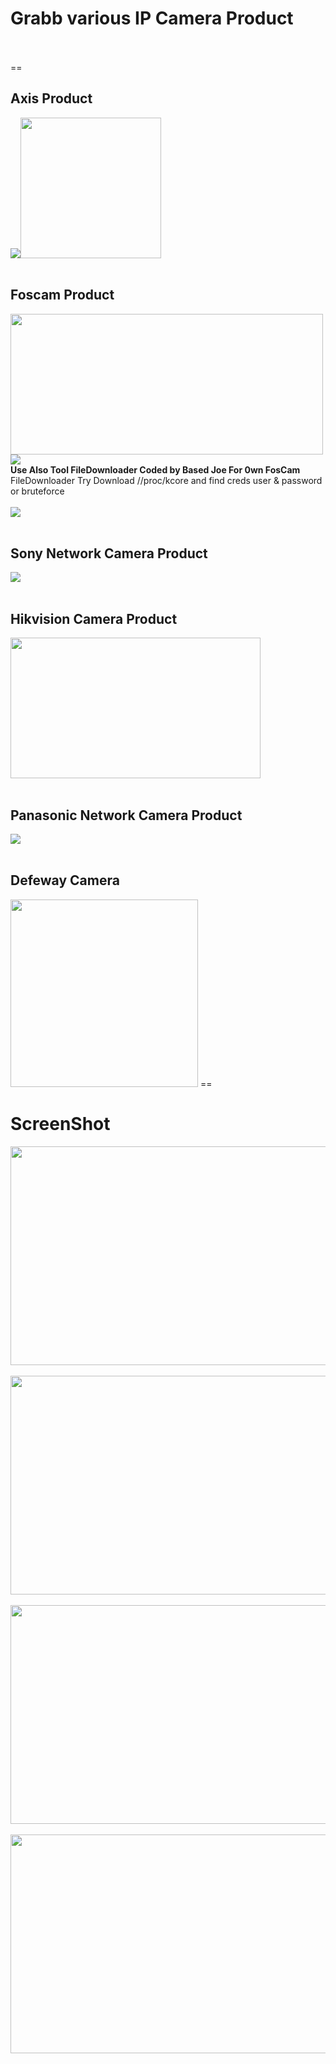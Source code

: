 <h1>Grabb various IP Camera Product</h1><br><br>
==
<h2>Axis Product</h2>
<img src="https://lh5.googleusercontent.com/-jioHkRdUGd4/AAAAAAAAAAI/AAAAAAAAACA/zS_m6bvz188/photo.jpg" /><img src="http://www.axis.com/sites/default/files/m3004-v.png" width="225" height="225" /><br><br>
<h2>Foscam Product</h2>
<img src="http://www.foscam.com/Public/Home/images/index_img/logo.png" width="500" height="225" />
<img src="http://f5nts.pagesperso-orange.fr/aide%20camera/foscam.png" /><br>
<strong>Use Also Tool FileDownloader Coded by Based Joe For 0wn FosCam</strong><br>
FileDownloader Try Download //proc/kcore and find creds user & password or bruteforce<br><br>
<img src="https://media.8ch.net/ipcam/src/1436648283121.png" /> <br><br>
<h2>Sony Network Camera Product</h2>
<img src="https://kintronics.com/_webspi/images/pages/ip-camera-systems/snc-ch160.jpg" /><br><br>
<h2>Hikvision Camera Product</h2>
<img src="http://www.hikvisionindia.co.in/uploads/slideshow/1422514191__1.png" width="400" height="225" /><br><br>
<h2>Panasonic Network Camera Product</h2>
<img src="http://i.security-images.com/products/200/panasonic-wv-sf336-ip-camera.jpg" /><br><br>
<h2>Defeway Camera </h2>
<img src="http://g02.a.alicdn.com/kf/HTB11PnjKVXXXXXIXFXXq6xXFXXXz/DEFEWAY-CCTV-Cam%C3%A9ra-1200TVL-IR-Cut-Filtre-24-IR-Jour-Nuit-Vision-S%C3%A9curit%C3%A9-%C3%80-La-Maison.jpg" width="300" height="300"/>
==
<h1>ScreenShot</h1>

<img src="http://i.imgur.com/fWTjKax.png" width="600" height="350" /><br><br>
<img src="http://i.imgur.com/RDghpX8.png" width="600" height="350" /><br><br>
<img src="http://i.imgur.com/qvcDj1K.png" width="600" height="350" /><br><br>
<img src="http://i.imgur.com/FaJEzOj.png" width="600" height="350" /><br><br>


